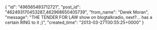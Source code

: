  {
   "id": "496565493712721",
   "post_id": "462493170453287_462968650405739",
   "from_name": "Derek Moran",
   "message": "THE TENDER FOR LAW show on blogtalkradio, next?... has a certain RING to it ;)",
   "created_time": "2013-03-27T00:55:25+0000"
 }
